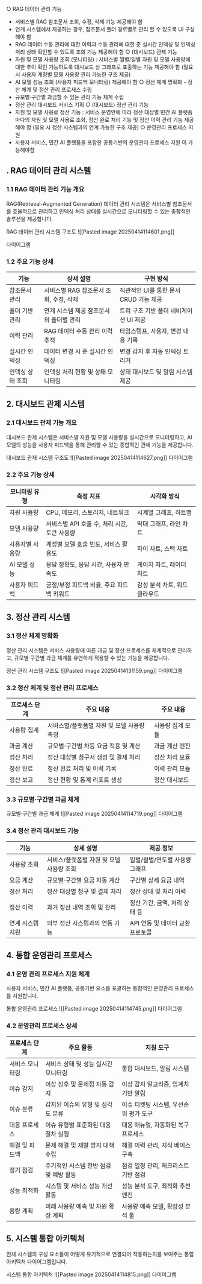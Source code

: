 ○ RAG 데이터 관리 기능 
- 서비스별 RAG 참조문서 조회, 수정, 삭제 기능 제공해야 함 
- 연계 시스템에서 제공하는 경우, 참조문서 폴더 경로별로 관리 할 수 있도록 UI 구성해야 함 
- RAG 데이터 수동 관리에 대한 이력과 수동 관리에 대한 준 실시간 인덱싱 및 인덱싱 처리 상태 확인할 수 있도록 조회 기능 제공해야 함 
○ (대시보드) 관제 기능
- 자원 및 모델 사용량 조회 (모니터링) : 서비스별 월별/일별 자원 및 모델 사용량에 대한 추이 확인 가능하도록 대시보드 상 그래프로 표출하는 기능 제공해야 함 (필요 시 사용자 계정별 모델 사용량 관리 가능한 구조 제공) 
- AI 모델 성능 조회 (사용자 피드백 모니터링) 제공해야 함 
○ 정산 체계 명확화 - 정산 체계 및 정산 관리 프로세스 수립 
- 규모별·구간별 과금할 수 있는 관리 기능 체계 수립 
- 정산 관리 대시보드 서비스 기획 
○ (대시보드) 정산 관리 기능
- 자원 및 모델 사용료 정산 기능 : 서비스 운영안에 따라 정산 대상별 민간 AI 플랫폼 마다의 자원 및 모델 사용료 조회, 정산 완료 처리 기능 및 정산 이력 관리 기능 제공해야 함 (필요 시 정산 시스템과의 연계 가능한 구조 제공) 
○ 운영관리 프로세스 지원 
- 사용자 서비스, 민간 AI 플랫폼을 포함한 공통기반의 운영관리 프로세스 지원 이 가능해야함


## . RAG 데이터 관리 시스템

### 1.1 RAG 데이터 관리 기능 개요

RAG(Retrieval-Augmented Generation) 데이터 관리 시스템은 서비스별 참조문서를 효율적으로 관리하고 인덱싱 처리 상태를 실시간으로 모니터링할 수 있는 종합적인 솔루션을 제공합니다.

RAG 데이터 관리 시스템 구조도
![[Pasted image 20250414114601.png]]

다이어그램 

### 1.2 주요 기능 상세

| 기능        | 상세 설명                    | 구현 방식                     |
| --------- | ------------------------ | ------------------------- |
| 참조문서 관리   | 서비스별 RAG 참조문서 조회, 수정, 삭제 | 직관적인 UI를 통한 문서 CRUD 기능 제공 |
| 폴더 기반 관리  | 연계 시스템 제공 참조문서의 폴더별 관리   | 트리 구조 기반 폴더 네비게이션 UI 제공   |
| 이력 관리     | RAG 데이터 수동 관리 이력 추적      | 타임스탬프, 사용자, 변경 내용 기록      |
| 실시간 인덱싱   | 데이터 변경 시 준 실시간 인덱싱       | 변경 감지 후 자동 인덱싱 트리거        |
| 인덱싱 상태 조회 | 인덱싱 처리 현황 및 상태 모니터링      | 상태 대시보드 및 알림 시스템 제공       |

## 2. 대시보드 관제 시스템

### 2.1 대시보드 관제 기능 개요

대시보드 관제 시스템은 서비스별 자원 및 모델 사용량을 실시간으로 모니터링하고, AI 모델의 성능을 사용자 피드백을 통해 관리할 수 있는 종합적인 관제 기능을 제공합니다.

대시보드 관제 시스템 구조도
![[Pasted image 20250414114627.png]]
다이어그램 

### 2.2 주요 기능 상세

| 모니터링 유형  | 측정 지표                        | 시각화 방식            |
| -------- | ---------------------------- | ----------------- |
| 자원 사용량   | CPU, 메모리, 스토리지, 네트워크         | 시계열 그래프, 히트맵      |
| 모델 사용량   | 서비스별 API 호출 수, 처리 시간, 토큰 사용량 | 막대 그래프, 라인 차트     |
| 사용자별 사용량 | 계정별 모델 호출 빈도, 서비스 활용도        | 파이 차트, 스택 차트      |
| AI 모델 성능 | 응답 정확도, 응답 시간, 사용자 만족도       | 게이지 차트, 레이더 차트    |
| 사용자 피드백  | 긍정/부정 피드백 비율, 주요 피드백 키워드     | 감성 분석 차트, 워드 클라우드 |

## 3. 정산 관리 시스템

### 3.1 정산 체계 명확화

정산 관리 시스템은 서비스 사용량에 따른 과금 및 정산 프로세스를 체계적으로 관리하고, 규모별·구간별 과금 체계를 유연하게 적용할 수 있는 기능을 제공합니다.

정산 관리 시스템 구조도
![[Pasted image 20250414131159.png]]
다이어그램 

### 3.2 정산 체계 및 정산 관리 프로세스

| 프로세스 단계 | 주요 내용                    | 주요 내용     |
| ------- | ------------------------ | --------- |
| 사용량 집계  | 서비스별/플랫폼별 자원 및 모델 사용량 측정 | 사용량 집계 모듈 |
| 과금 계산   | 규모별·구간별 차등 요금 적용 및 계산    | 과금 계산 엔진  |
| 정산 처리   | 정산 대상별 청구서 생성 및 결제 처리    | 정산 처리 모듈  |
| 정산 완료   | 정산 완료 처리 및 이력 기록         | 이력 관리 모듈  |
| 정산 보고   | 정산 현황 및 통계 리포트 생성        | 정산 대시보드   |

### 3.3 규모별·구간별 과금 체계

규모별·구간별 과금 체계
![[Pasted image 20250414114719.png]]
다이어그램 

### 3.4 정산 관리 대시보드 기능

| 기능        | 상세 설명                   | 제공 정보                |
| --------- | ----------------------- | -------------------- |
| 사용량 조회    | 서비스/플랫폼별 자원 및 모델 사용량 조회 | 일별/월별/연도별 사용량 그래프    |
| 요금 계산     | 규모별·구간별 요금 자동 계산        | 구간별 상세 요금 내역         |
| 정산 처리     | 정산 대상별 청구 및 결제 처리       | 정산 상태 및 처리 이력        |
| 정산 이력     | 과거 정산 내역 조회 및 관리        | 정산 기간, 금액, 처리 상태 등   |
| 연계 시스템 지원 | 외부 정산 시스템과의 연동 기능       | API 연동 및 데이터 교환 프로토콜 |

## 4. 통합 운영관리 프로세스

### 4.1 운영 관리 프로세스 지원 체계

사용자 서비스, 민간 AI 플랫폼, 공통기반 요소를 포괄하는 통합적인 운영관리 프로세스를 지원합니다.

통합 운영관리 프로세스
![[Pasted image 20250414114745.png]]
다이어그램 

### 4.2 운영관리 프로세스 상세

|프로세스 단계|주요 활동|지원 도구|
|---|---|---|
|서비스 모니터링|서비스 상태 및 성능 실시간 모니터링|통합 대시보드, 알림 시스템|
|이슈 감지|이상 징후 및 문제점 자동 감지|이상 감지 알고리즘, 임계치 기반 알림|
|이슈 분류|감지된 이슈의 유형 및 심각도 분류|이슈 티켓팅 시스템, 우선순위 평가 도구|
|대응 프로세스|이슈 유형별 표준화된 대응 절차 실행|대응 매뉴얼, 자동화된 복구 프로세스|
|해결 및 피드백|문제 해결 및 재발 방지 대책 수립|해결 이력 관리, 지식 베이스 구축|
|정기 점검|주기적인 시스템 전반 점검 및 예방 활동|점검 일정 관리, 체크리스트 기반 점검|
|성능 최적화|시스템 및 서비스 성능 개선 활동|성능 분석 도구, 최적화 추천 엔진|
|용량 계획|미래 사용량 예측 및 자원 확장 계획|사용량 예측 모델, 확장성 분석 툴|

## 5. 시스템 통합 아키텍처

전체 시스템의 구성 요소들이 어떻게 유기적으로 연결되어 작동하는지를 보여주는 통합 아키텍처 다이어그램입니다.

시스템 통합 아키텍처
![[Pasted image 20250414114815.png]]
다이어그램